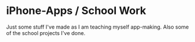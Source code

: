 # iPhone-Apps / School Work
Just some stuff I've made as I am teaching myself app-making. Also some of the school projects I've done.
